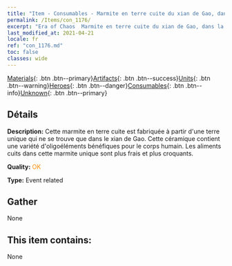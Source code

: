 ```yaml
---
title: "Item - Consumables - Marmite en terre cuite du xian de Gao, dans la province du Sichuan"
permalink: /Items/con_1176/
excerpt: "Era of Chaos  Marmite en terre cuite du xian de Gao, dans la province du Sichuan"
last_modified_at: 2021-04-21
locale: fr
ref: "con_1176.md"
toc: false
classes: wide
---
```

 [Materials](/fr/Items/){: .btn .btn--primary}[Artifacts](/fr/Items/Artifacts/){: .btn .btn--success}[Units](/fr/Items/Units/){: .btn .btn--warning}[Heroes](/fr/Items/Heroes/){: .btn .btn--danger}[Consumables](/fr/Items/Consumables/){: .btn .btn--info}[Unknown](/fr/Items/Unknown/){: .btn .btn--primary}

## Détails
 **Description:** Cette marmite en terre cuite est fabriquée à partir d'une terre unique qui ne se trouve que dans le xian de Gao. Cette céramique contient une variété d'oligoéléments bénéfiques pour le corps humain. Les aliments cuits dans cette marmite unique sont plus frais et plus croquants.

 **Quality:** <span style="color: #FF8C00">OK</span>

 **Type:** Event related

## Gather

  None

## This item contains:

  None

